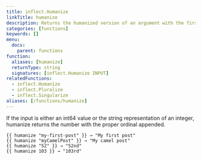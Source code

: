 ```yaml
---
title: inflect.Humanize
linkTitle: humanize
description: Returns the humanized version of an argument with the first letter capitalized.
categories: [functions]
keywords: []
menu:
  docs:
    parent: functions
function:
  aliases: [humanize]
  returnType: string
  signatures: [inflect.Humanize INPUT]
relatedFunctions:
  - inflect.Humanize
  - inflect.Pluralize
  - inflect.Singularize
aliases: [/functions/humanize]
---
```


If the input is either an int64 value or the string representation of an integer, humanize returns the number with the proper ordinal appended.


```go-html-template
{{ humanize "my-first-post" }} → "My first post"
{{ humanize "myCamelPost" }} → "My camel post"
{{ humanize "52" }} → "52nd"
{{ humanize 103 }} → "103rd"
```
